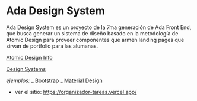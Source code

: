 # Ada Design System

Ada Design System es un proyecto de la 7ma generación de Ada Front End, que busca generar un sistema de diseño basado en la metodología de Atomic Design para proveer componentes que armen landing pages que sirvan de portfolio para las alumanas.

[Atomic Design Info](http://bradfrost.com/blog/post/atomic-web-design/)

[Design Systems](https://uxdesign.cc/everything-you-need-to-know-about-design-systems-54b109851969)

_ejemplos:_
_ [Bootstrap](https://getbootstrap.com/)
_ [Material Design](https://material.io/develop/web/)

- ver el sitio: https://organizador-tareas.vercel.app/
